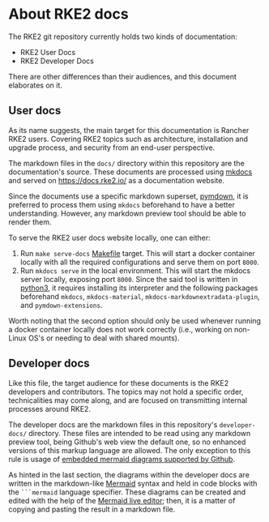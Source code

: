 # About RKE2 docs

The RKE2 git repository currently holds two kinds of documentation:

- RKE2 User Docs
- RKE2 Developer Docs

There are other differences than their audiences, and this document elaborates on it.

## User docs

As its name suggests, the main target for this documentation is Rancher RKE2 users. Covering RKE2 topics such as architecture, installation and upgrade process, and security from an end-user perspective.

The markdown files in the `docs/` directory within this repository are the documentation's source. These documents are processed using [mkdocs](https://www.mkdocs.org/) and served on <https://docs.rke2.io/> as a documentation website.

Since the documents use a specific markdown superset, [pymdown](https://facelessuser.github.io/pymdown-extensions/), it is preferred to process them using `mkdocs` beforehand to have a better understanding. However, any markdown preview tool should be able to render them.

To serve the RKE2 user docs website locally, one can either:

1. Run `make serve-docs` [Makefile](../Makefile) target. This will start a docker container locally with all the required configurations and serve them on port `8000`.
2. Run `mkdocs serve` in the local environment. This will start the mkdocs server locally, exposing port `8000`. Since the said tool is written in [python3](https://www.python.org/), it requires installing its interpreter and the following packages beforehand `mkdocs`, `mkdocs-material`,  `mkdocs-markdownextradata-plugin`, and `pymdown-extensions`.

Worth noting that the second option should only be used whenever running a docker container locally does not work correctly (i.e., working on non-Linux OS's or needing to deal with shared mounts).

## Developer docs

Like this file, the target audience for these documents is the RKE2 developers and contributors. The topics may not hold a specific order, technicalities may come along, and are focused on transmitting internal processes around RKE2.

The developer docs are the markdown files in this repository's `developer-docs/` directory. These files are intended to be read using any markdown preview tool, being Github's web view the default one, so no enhanced versions of this markup language are allowed. The only exception to this rule is usage of [embedded mermaid diagrams supported by Github](https://github.blog/2022-02-14-include-diagrams-markdown-files-mermaid/).

As hinted in the last section, the diagrams within the developer docs are written in the markdown-like [Mermaid](https://mermaidjs.github.io/) syntax and held in code blocks with the <code>```mermaid</code> language specifier. These diagrams can be created and edited with the help of the [Mermaid live editor](https://mermaid.live/); then, it is a matter of copying and pasting the result in a markdown file.
